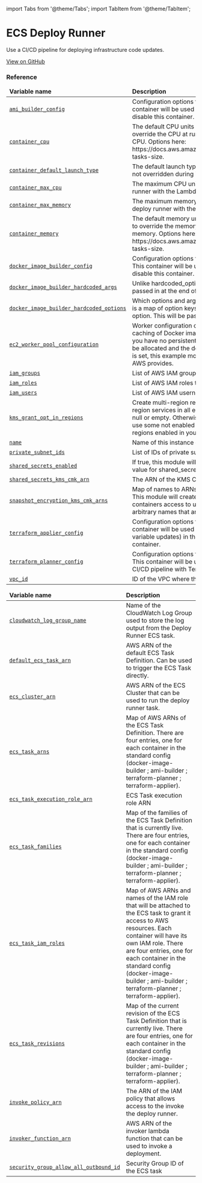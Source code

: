 import Tabs from '@theme/Tabs';
import TabItem from '@theme/TabItem';

# ECS Deploy Runner

Use a CI/CD pipeline for deploying infrastructure code updates.

<a href="https://github.com/gruntwork-io/terraform-aws-service-catalog/tree/master/modules/mgmt/ecs-deploy-runner" className="link-button">View on GitHub</a>

### Reference 

<Tabs>
  <TabItem value="inputs" label="Inputs" default>
    <table>
        <thead>
            <tr>
                <td><b>Variable name</b></td>
                <td><b>Description</b></td>
            </tr>
        </thead>
        <tbody>
            <tr>
        <td><a name="ami_builder_config" href="#ami_builder_config" className="snap-top"><code>ami_builder_config</code></a></td>
        <td>Configuration options for the ami-builder container of the ECS deploy runner stack. This container will be used for building AMIs in the CI/CD pipeline using packer. Set to `null` to disable this container.</td>
    </tr><tr>
        <td><a name="container_cpu" href="#container_cpu" className="snap-top"><code>container_cpu</code></a></td>
        <td>The default CPU units for the instances that Fargate will spin up. The invoker allows users to override the CPU at run time, but this value will be used if the user provides no value for the CPU. Options here: https://docs.aws.amazon.com/AmazonECS/latest/developerguide/AWS_Fargate.html#fargate-tasks-size.</td>
    </tr><tr>
        <td><a name="container_default_launch_type" href="#container_default_launch_type" className="snap-top"><code>container_default_launch_type</code></a></td>
        <td>The default launch type of the ECS deploy runner workers. This launch type will be used if it is not overridden during invocation of the lambda function. Must be FARGATE or EC2.</td>
    </tr><tr>
        <td><a name="container_max_cpu" href="#container_max_cpu" className="snap-top"><code>container_max_cpu</code></a></td>
        <td>The maximum CPU units that is allowed to be specified by the user when invoking the deploy runner with the Lambda function.</td>
    </tr><tr>
        <td><a name="container_max_memory" href="#container_max_memory" className="snap-top"><code>container_max_memory</code></a></td>
        <td>The maximum memory units that is allowed to be specified by the user when invoking the deploy runner with the Lambda function.</td>
    </tr><tr>
        <td><a name="container_memory" href="#container_memory" className="snap-top"><code>container_memory</code></a></td>
        <td>The default memory units for the instances that Fargate will spin up. The invoker allows users to override the memory at run time, but this value will be used if the user provides no value for memory. Options here: https://docs.aws.amazon.com/AmazonECS/latest/developerguide/AWS_Fargate.html#fargate-tasks-size.</td>
    </tr><tr>
        <td><a name="docker_image_builder_config" href="#docker_image_builder_config" className="snap-top"><code>docker_image_builder_config</code></a></td>
        <td>Configuration options for the docker-image-builder container of the ECS deploy runner stack. This container will be used for building docker images in the CI/CD pipeline. Set to `null` to disable this container.</td>
    </tr><tr>
        <td><a name="docker_image_builder_hardcoded_args" href="#docker_image_builder_hardcoded_args" className="snap-top"><code>docker_image_builder_hardcoded_args</code></a></td>
        <td>Unlike hardcoded_options, this is used for hardcoded positional args and will always be passed in at the end of the args list.</td>
    </tr><tr>
        <td><a name="docker_image_builder_hardcoded_options" href="#docker_image_builder_hardcoded_options" className="snap-top"><code>docker_image_builder_hardcoded_options</code></a></td>
        <td>Which options and args to always pass in alongside the ones provided by the command. This is a map of option keys to args to pass in. Each arg in the list will be passed in as a separate option. This will be passed in first, before the args provided by the user in the event data.</td>
    </tr><tr>
        <td><a name="ec2_worker_pool_configuration" href="#ec2_worker_pool_configuration" className="snap-top"><code>ec2_worker_pool_configuration</code></a></td>
        <td>Worker configuration of a EC2 worker pool for the ECS cluster. An EC2 worker pool supports caching of Docker images, so your builds may run faster, whereas Fargate is serverless, so you have no persistent EC2 instances to manage and pay for. If null, no EC2 worker pool will be allocated and the deploy runner will be in Fargate only mode. Note that when this variable is set, this example module will automatically lookup and use the base ECS optimized AMI that AWS provides.</td>
    </tr><tr>
        <td><a name="iam_groups" href="#iam_groups" className="snap-top"><code>iam_groups</code></a></td>
        <td>List of AWS IAM groups that should be given access to invoke the deploy runner.</td>
    </tr><tr>
        <td><a name="iam_roles" href="#iam_roles" className="snap-top"><code>iam_roles</code></a></td>
        <td>List of AWS IAM roles that should be given access to invoke the deploy runner.</td>
    </tr><tr>
        <td><a name="iam_users" href="#iam_users" className="snap-top"><code>iam_users</code></a></td>
        <td>List of AWS IAM usernames that should be given access to invoke the deploy runner.</td>
    </tr><tr>
        <td><a name="kms_grant_opt_in_regions" href="#kms_grant_opt_in_regions" className="snap-top"><code>kms_grant_opt_in_regions</code></a></td>
        <td>Create multi-region resources in the specified regions. The best practice is to enable multi-region services in all enabled regions in your AWS account. This variable must NOT be set to null or empty. Otherwise, we won't know which regions to use and authenticate to, and may use some not enabled in your AWS account (e.g., GovCloud, China, etc). To get the list of regions enabled in your AWS account, you can use the AWS CLI: aws ec2 describe-regions.</td>
    </tr><tr>
        <td><a name="name" href="#name" className="snap-top"><code>name</code></a></td>
        <td>Name of this instance of the deploy runner stack. Used to namespace all resources.</td>
    </tr><tr>
        <td><a name="private_subnet_ids" href="#private_subnet_ids" className="snap-top"><code>private_subnet_ids</code></a></td>
        <td>List of IDs of private subnets that can be used for running the ECS task and Lambda function.</td>
    </tr><tr>
        <td><a name="shared_secrets_enabled" href="#shared_secrets_enabled" className="snap-top"><code>shared_secrets_enabled</code></a></td>
        <td>If true, this module will create grants for a given shared secrets KMS key. You must pass a value for shared_secrets_kms_cmk_arn if this is set to true. Defaults to false.</td>
    </tr><tr>
        <td><a name="shared_secrets_kms_cmk_arn" href="#shared_secrets_kms_cmk_arn" className="snap-top"><code>shared_secrets_kms_cmk_arn</code></a></td>
        <td>The ARN of the KMS CMK used for sharing AWS Secrets Manager secrets between accounts.</td>
    </tr><tr>
        <td><a name="snapshot_encryption_kms_cmk_arns" href="#snapshot_encryption_kms_cmk_arns" className="snap-top"><code>snapshot_encryption_kms_cmk_arns</code></a></td>
        <td>Map of names to ARNs of KMS CMKs that are used to encrypt snapshots (including AMIs). This module will create the necessary KMS key grants to allow the respective deploy containers access to utilize the keys for managing the encrypted snapshots. The keys are arbitrary names that are used to identify the key.</td>
    </tr><tr>
        <td><a name="terraform_applier_config" href="#terraform_applier_config" className="snap-top"><code>terraform_applier_config</code></a></td>
        <td>Configuration options for the terraform-applier container of the ECS deploy runner stack. This container will be used for running infrastructure deployment actions (including automated variable updates) in the CI/CD pipeline with Terraform / Terragrunt. Set to `null` to disable this container.</td>
    </tr><tr>
        <td><a name="terraform_planner_config" href="#terraform_planner_config" className="snap-top"><code>terraform_planner_config</code></a></td>
        <td>Configuration options for the terraform-planner container of the ECS deploy runner stack. This container will be used for running infrastructure plan (including validate) actions in the CI/CD pipeline with Terraform / Terragrunt. Set to `null` to disable this container.</td>
    </tr><tr>
        <td><a name="vpc_id" href="#vpc_id" className="snap-top"><code>vpc_id</code></a></td>
        <td>ID of the VPC where the ECS task and Lambda function should run.</td>
    </tr>
        </tbody>
    </table>
  </TabItem>
  <TabItem value="outputs" label="Outputs">
    <table>
        <thead>
            <tr>
              <td><b>Variable name</b></td>
              <td><b>Description</b></td>
            </tr>
        </thead>
        <tbody>
            <tr>
        <td><a name="cloudwatch_log_group_name" href="#cloudwatch_log_group_name" className="snap-top"><code>cloudwatch_log_group_name</code></a></td>
        <td>Name of the CloudWatch Log Group used to store the log output from the Deploy Runner ECS task.</td>
    </tr><tr>
        <td><a name="default_ecs_task_arn" href="#default_ecs_task_arn" className="snap-top"><code>default_ecs_task_arn</code></a></td>
        <td>AWS ARN of the default ECS Task Definition. Can be used to trigger the ECS Task directly.</td>
    </tr><tr>
        <td><a name="ecs_cluster_arn" href="#ecs_cluster_arn" className="snap-top"><code>ecs_cluster_arn</code></a></td>
        <td>AWS ARN of the ECS Cluster that can be used to run the deploy runner task.</td>
    </tr><tr>
        <td><a name="ecs_task_arns" href="#ecs_task_arns" className="snap-top"><code>ecs_task_arns</code></a></td>
        <td>Map of AWS ARNs of the ECS Task Definition. There are four entries, one for each container in the standard config (docker-image-builder ; ami-builder ; terraform-planner ; terraform-applier).</td>
    </tr><tr>
        <td><a name="ecs_task_execution_role_arn" href="#ecs_task_execution_role_arn" className="snap-top"><code>ecs_task_execution_role_arn</code></a></td>
        <td>ECS Task execution role ARN</td>
    </tr><tr>
        <td><a name="ecs_task_families" href="#ecs_task_families" className="snap-top"><code>ecs_task_families</code></a></td>
        <td>Map of the families of the ECS Task Definition that is currently live. There are four entries, one for each container in the standard config (docker-image-builder ; ami-builder ; terraform-planner ; terraform-applier).</td>
    </tr><tr>
        <td><a name="ecs_task_iam_roles" href="#ecs_task_iam_roles" className="snap-top"><code>ecs_task_iam_roles</code></a></td>
        <td>Map of AWS ARNs and names of the IAM role that will be attached to the ECS task to grant it access to AWS resources. Each container will have its own IAM role. There are four entries, one for each container in the standard config (docker-image-builder ; ami-builder ; terraform-planner ; terraform-applier).</td>
    </tr><tr>
        <td><a name="ecs_task_revisions" href="#ecs_task_revisions" className="snap-top"><code>ecs_task_revisions</code></a></td>
        <td>Map of the current revision of the ECS Task Definition that is currently live. There are four entries, one for each container in the standard config (docker-image-builder ; ami-builder ; terraform-planner ; terraform-applier).</td>
    </tr><tr>
        <td><a name="invoke_policy_arn" href="#invoke_policy_arn" className="snap-top"><code>invoke_policy_arn</code></a></td>
        <td>The ARN of the IAM policy that allows access to the invoke the deploy runner.</td>
    </tr><tr>
        <td><a name="invoker_function_arn" href="#invoker_function_arn" className="snap-top"><code>invoker_function_arn</code></a></td>
        <td>AWS ARN of the invoker lambda function that can be used to invoke a deployment.</td>
    </tr><tr>
        <td><a name="security_group_allow_all_outbound_id" href="#security_group_allow_all_outbound_id" className="snap-top"><code>security_group_allow_all_outbound_id</code></a></td>
        <td>Security Group ID of the ECS task</td>
    </tr>
        </tbody>
    </table>
  </TabItem>
</Tabs>


<!-- ##DOCS-SOURCER-START
{"sourcePlugin":"Service Catalog Reference","hash":"d916e788627e4b4a66cbd0ed98524c00"}
##DOCS-SOURCER-END -->
